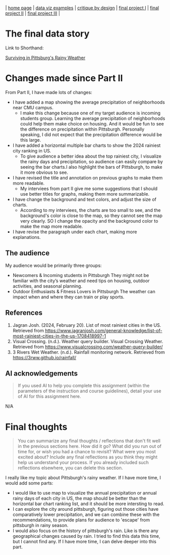 | [home page](https://cmustudent.github.io/tswd-portfolio-templates/) | [data viz examples](dataviz-examples) | [critique by design](critique-by-design) | [final project I](final-project-part-1) | [final project II](final-project-part-two) | [final project III](final-project-part-three) |

# The final data story
Link to Shorthand:

[Surviving in Pittsburg's Rainy Weather](https://preview.shorthand.com/WNG4GWnGZbeSOepV)

# Changes made since Part II

From Part II, I have made lots of changes:
- I have added a map showing the average precipitation of neighborhoods near CMU campus.
  - I make this change because one of my target audience is incoming students group. Learning the average precipitation of neighborhoods could help them make choice on housing. And it would be fun to see the difference on precipitation within Pittsburgh. Personally speaking, I did not expect that the precipitation difference would be this large.
- I have added a horizontal multiple bar charts to show the 2024 rainiest city ranking in US.
  - To give audience a better idea about the top rainiest city, I visualize the rainy days and precipitation, so audience can easily compare by seeing the bar charts.I also highlight the bars of Pittsburgh, to make it more obvious to see.
- I have revised the title and annotation on previous graphs to make them more readable.
  - My interviees from part II give me some suggestions that I should use better titles for graphs, making them more summarizable.
- I have change the background and text colors, and adjust the size of charts.
  - According to my interviees, the charts are too small to see, and the background's color is close to the map, so they cannot see the map very clearly. SO I change the opacity and the background color to make the map more readable.
- I have revise the paragraph under each chart, making more explanations.


## The audience

My audience would be primarily three groups:
- Newcomers & Incoming students in Pittsburgh
They might not be familiar with the city’s weather and need tips on housing, outdoor activities, and seasonal planning.
- Outdoor Enthusiasts & Fitness Lovers in Pittsburgh
The weather can impact when and where they can train or play sports.


## References

1. Jagran Josh. (2024, February 20). List of most rainiest cities in the US. Retrieved from https://www.jagranjosh.com/general-knowledge/list-of-most-rainiest-cities-in-the-us-1708418997-1
2. Visual Crossing. (n.d.). Weather query builder. Visual Crossing Weather. Retrieved from https://www.visualcrossing.com/weather-query-builder/
3. 3 Rivers Wet Weather. (n.d.). Rainfall monitoring network. Retrieved from https://3rww.github.io/rainfall/

## AI acknowledgements
> If you used AI to help you complete this assignment (within the parameters of the instruction and course guidelines), detail your use of AI for this assignment here.

N/A

# Final thoughts
> You can summarize any final thoughts / reflections that don't fit well in the previous sections here.  How did it go?  What did you run out of time for, or wish you had a chance to revisit?  What were you most excited about?  Include any final reflections as you think they might help us understand your process.  If you already included such reflections elsewhere, you can delete this section. 

I really like my topic about Pittsburgh's rainy weather. If I have more time, I would add some parts:
- I would like to use map to visualize the annual precipitation or annual rainy days of each city in US, the map should be better than the horizontal bar chart ranking list, and it should be more intersting to read.
- I can explore the city around pittsburgh, figuring out those cities have comparatively lower precipitation, and we can combine these with the recommendations, to provide plans for audience to 'escape' from pittsburgh in rainy season.
- I would also focus on the history of pittsburgh's rain. Like is there any geographical changes caused by rain. I tried to find this data this time, but I cannot find any. If I have more time, I can delve deeper into this part.
